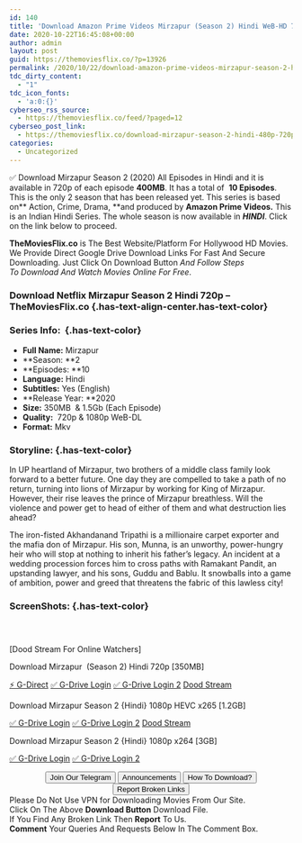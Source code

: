 ```yaml
---
id: 140
title: 'Download Amazon Prime Videos Mirzapur (Season 2) Hindi WeB-HD 720p [350MB] || 1080p [1.5GB]'
date: 2020-10-22T16:45:08+00:00
author: admin
layout: post
guid: https://themoviesflix.co/?p=13926
permalink: /2020/10/22/download-amazon-prime-videos-mirzapur-season-2-hindi-web-hd-720p-350mb-1080p-1-5gb/
tdc_dirty_content:
  - "1"
tdc_icon_fonts:
  - 'a:0:{}'
cyberseo_rss_source:
  - https://themoviesflix.co/feed/?paged=12
cyberseo_post_link:
  - https://themoviesflix.co/download-mirzapur-season-2-hindi-480p-720p-1080p/
categories:
  - Uncategorized
---
```

✅ Download Mirzapur Season 2 (2020) All Episodes in Hindi and it is available in&nbsp;720p&nbsp;of each episode&nbsp;**400MB**. It has a total of&nbsp;&nbsp;**10&nbsp;Episodes**. This is the only 2 season that has been released yet. This series is based on**&nbsp;Action, Crime, Drama,&nbsp;**and produced by&nbsp;**Amazon Prime Videos.**&nbsp;This is an Indian Hindi Series. The whole season is now available in&nbsp;_**HINDI**_. Click on the link below to proceed.

**TheMoviesFlix.co**&nbsp;is The Best Website/Platform For Hollywood HD Movies. We Provide Direct Google Drive Download Links For Fast And Secure Downloading. Just Click On Download Button&nbsp;_And Follow Steps To&nbsp;Download And Watch Movies Online For Free_.

### Download Netflix Mirzapur Season 2 Hindi 720p – TheMoviesFlix.co {.has-text-align-center.has-text-color}

### Series Info:&nbsp; {.has-text-color}

  * **Full Name:**&nbsp;Mirzapur
  * **Season:&nbsp;**2
  * **Episodes:&nbsp;**10
  * **Language:**&nbsp;Hindi
  * **Subtitles:**&nbsp;Yes (English)
  * **Release Year:&nbsp;**2020
  * **Size:**&nbsp;350MB&nbsp; & 1.5Gb (Each Episode)
  * **Quality:**&nbsp; 720p & 1080p WeB-DL
  * **Format:**&nbsp;Mkv

### Storyline: {.has-text-color}

In UP heartland of Mirzapur, two brothers of a middle class family look forward to a better future. One day they are compelled to take a path of no return, turning into lions of Mirzapur by working for King of Mirzapur. However, their rise leaves the prince of Mirzapur breathless. Will the violence and power get to head of either of them and what destruction lies ahead?

The iron-fisted Akhandanand Tripathi is a millionaire carpet exporter and the mafia don of Mirzapur. His son, Munna, is an unworthy, power-hungry heir who will stop at nothing to inherit his father’s legacy. An incident at a wedding procession forces him to cross paths with Ramakant Pandit, an upstanding lawyer, and his sons, Guddu and Bablu. It snowballs into a game of ambition, power and greed that threatens the fabric of this lawless city!

### ScreenShots: {.has-text-color}

<div class="wp-block-image">
  <figure class="aligncenter"><img src="https://i.imgur.com/z4nLEPI.png" alt /></figure>
</div>

<div class="wp-block-image">
  <figure class="aligncenter"><img src="https://i.imgur.com/H1Bivrb.png" alt /></figure>
</div>

<div class="wp-block-image">
  <figure class="aligncenter"><img src="https://i.imgur.com/B7Xtq7I.png" alt /></figure>
</div>

<p class="has-text-align-center has-vivid-red-color has-text-color">
  [Dood Stream For Online Watchers]
</p>

<p class="has-text-align-center has-text-color has-medium-font-size">
  Download Mirzapur&nbsp; (Season 2) Hindi 720p [350MB]
</p>

<p class="has-text-align-center">
  <a class="maxbutton-13 maxbutton maxbutton-g-direct-1" target="_blank" title="tooltip" rel="nofollow noopener noreferrer" href="https://coinquint.com/a15178/"><span class="mb-text">⚡️ G-Direct</span></a> <a class="maxbutton-14 maxbutton maxbutton-g-drive" target="_blank" title="tooltip" rel="nofollow noopener noreferrer" href="https://coinquint.com/a15180/"><span class="mb-text">✅ G-Drive Login</span></a> <a class="maxbutton-14 maxbutton maxbutton-g-drive" target="_blank" title="tooltip" rel="nofollow noopener noreferrer" href="https://coinquint.com/a15190/"><span class="mb-text">✅ G-Drive Login 2</span></a> <a class="maxbutton-15 maxbutton maxbutton-dood-stream" target="_blank" title="tooltip" rel="nofollow noopener noreferrer" href="https://coinquint.com/a15182/"><span class="mb-text">Dood Stream</span></a>
</p>

<p class="has-text-align-center has-text-color has-medium-font-size">
  Download Mirzapur Season 2 {Hindi} 1080p HEVC x265 [1.2GB]
</p>

<p class="has-text-align-center">
  <a class="maxbutton-14 maxbutton maxbutton-g-drive" target="_blank" title="tooltip" rel="nofollow noopener noreferrer" href="https://coinquint.com/a15186/"><span class="mb-text">✅ G-Drive Login</span></a> <a class="maxbutton-14 maxbutton maxbutton-g-drive" target="_blank" title="tooltip" rel="nofollow noopener noreferrer" href="https://coinquint.com/a15192/"><span class="mb-text">✅ G-Drive Login 2</span></a> <a class="maxbutton-15 maxbutton maxbutton-dood-stream" target="_blank" title="tooltip" rel="nofollow noopener noreferrer" href="https://coinquint.com/a15188/"><span class="mb-text">Dood Stream</span></a>
</p>

<p class="has-text-align-center has-text-color has-medium-font-size">
  Download Mirzapur Season 2 {Hindi} 1080p x264 [3GB]
</p>

<p class="has-text-align-center">
  <a class="maxbutton-14 maxbutton maxbutton-g-drive" target="_blank" title="tooltip" rel="nofollow noopener noreferrer" href="https://coinquint.com/a15193/"><span class="mb-text">✅ G-Drive Login</span></a> <a class="maxbutton-14 maxbutton maxbutton-g-drive" target="_blank" title="tooltip" rel="nofollow noopener noreferrer" href="https://coinquint.com/a15191/"><span class="mb-text">✅ G-Drive Login 2</span></a>
</p>

<center>
</center>

<center>
  <a href="https://t.me/themoviesflixcom" target="_blank" data-wpel-link="external" rel="nofollow external noopener noreferrer"><button class="button button5">Join Our Telegram</button></a> <a href="https://themoviesflix.co/download-mirzapur-season-2-hindi-480p-720p-1080p/#" target="_blank" data-wpel-link="external" rel="nofollow external noopener noreferrer"><button class="button button5">Announcements</button></a> <a href="https://themoviesflix.com/how-to-download/" target="_blank" data-wpel-link="external" rel="nofollow external noopener noreferrer"><button class="button button5">How To Download?</button></a> <a href="https://themoviesflix.co/download-mirzapur-season-2-hindi-480p-720p-1080p/#" target="_blank" data-wpel-link="external" rel="nofollow external noopener noreferrer"><button class="button button5">Report Broken Links</button></a>
</center>

<div class="alert alert-danger">
  Please Do Not Use VPN for Downloading Movies From Our Site.
</div>

<div class="alert alert-success">
  Click On The Above <strong>Download Button</strong> Download File.
</div>

<div class="alert alert-warning">
  If You Find Any Broken Link Then <strong>Report</strong> To Us.
</div>

<div class="alert alert-info">
  <strong>Comment</strong> Your Queries And Requests Below In The Comment Box.
</div>